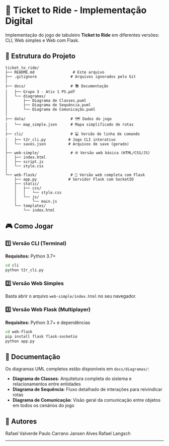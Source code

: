 # 🚂 Ticket to Ride - Implementação Digital

Implementação do jogo de tabuleiro **Ticket to Ride** em diferentes versões: CLI, Web simples e Web com Flask.

## 📁 Estrutura do Projeto

```
ticket_to_ride/
├── README.md                 # Este arquivo
├── .gitignore               # Arquivos ignorados pelo Git
│
├── docs/                    # 📚 Documentação
│   ├── Grupo 3 - Ativ 1 PS.pdf
│   └── diagramas/
│       ├── Diagrama de Classes.puml
│       ├── Diagrama de Sequência.puml
│       └── Diagrama de Comunicação.puml
│
├── data/                    # 🗺️ Dados do jogo
│   └── map_simple.json      # Mapa simplificado de rotas
│
├── cli/                     # 💻 Versão de linha de comando
│   ├── t2r_cli.py          # Jogo CLI interativo
│   └── saves.json          # Arquivos de save (gerado)
│
├── web-simple/              # 🌐 Versão web básica (HTML/CSS/JS)
│   ├── index.html
│   ├── script.js
│   └── style.css
│
└── web-flask/               # 🚀 Versão web completa com Flask
    ├── app.py              # Servidor Flask com SocketIO
    ├── static/
    │   ├── css/
    │   │   └── style.css
    │   └── js/
    │       └── main.js
    └── templates/
        └── index.html
```

## 🎮 Como Jogar

### 1️⃣ Versão CLI (Terminal)

**Requisitos:** Python 3.7+

```bash
cd cli
python t2r_cli.py
```

### 2️⃣ Versão Web Simples

Basta abrir o arquivo `web-simple/index.html` no seu navegador.

### 3️⃣ Versão Web Flask (Multiplayer)

**Requisitos:** Python 3.7+ e dependências

```bash
cd web-flask
pip install flask flask-socketio
python app.py
```

## 📖 Documentação

Os diagramas UML completos estão disponíveis em `docs/diagramas/`:
- **Diagrama de Classes**: Arquitetura completa do sistema e relacionamentos entre entidades
- **Diagrama de Sequência**: Fluxo detalhado de interações para reivindicar rotas
- **Diagrama de Comunicação**: Visão geral da comunicação entre objetos em todos os cenários do jogo

## 👥 Autores

Rafael Valverde
Paulo Carrano
Jansen Alves
Rafael Langsch

---